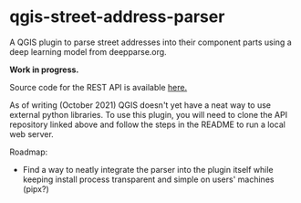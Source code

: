 # qgis-street-address-parser


A QGIS plugin to parse street addresses into their component parts using a deep learning model from deepparse.org.

 **Work in progress.**

Source code for the REST API is available [here.](https://github.com/tamos/qgis-street-address-parser-api)

As of writing (October 2021) QGIS doesn't yet have a neat way to use external python libraries. To use this plugin, you will need to clone the API repository linked above and follow the steps in the README to run a local web server.

Roadmap:

  - Find a way to neatly integrate the parser into the plugin itself while keeping install process transparent and simple on users' machines (pipx?)
